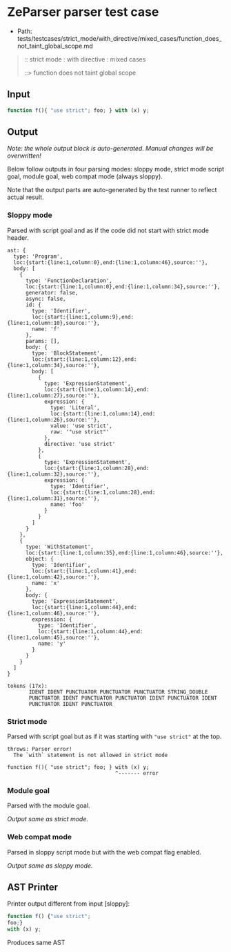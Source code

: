 # ZeParser parser test case

- Path: tests/testcases/strict_mode/with_directive/mixed_cases/function_does_not_taint_global_scope.md

> :: strict mode : with directive : mixed cases
>
> ::> function does not taint global scope

## Input

`````js
function f(){ "use strict"; foo; } with (x) y;
`````

## Output

_Note: the whole output block is auto-generated. Manual changes will be overwritten!_

Below follow outputs in four parsing modes: sloppy mode, strict mode script goal, module goal, web compat mode (always sloppy).

Note that the output parts are auto-generated by the test runner to reflect actual result.

### Sloppy mode

Parsed with script goal and as if the code did not start with strict mode header.

`````
ast: {
  type: 'Program',
  loc:{start:{line:1,column:0},end:{line:1,column:46},source:''},
  body: [
    {
      type: 'FunctionDeclaration',
      loc:{start:{line:1,column:0},end:{line:1,column:34},source:''},
      generator: false,
      async: false,
      id: {
        type: 'Identifier',
        loc:{start:{line:1,column:9},end:{line:1,column:10},source:''},
        name: 'f'
      },
      params: [],
      body: {
        type: 'BlockStatement',
        loc:{start:{line:1,column:12},end:{line:1,column:34},source:''},
        body: [
          {
            type: 'ExpressionStatement',
            loc:{start:{line:1,column:14},end:{line:1,column:27},source:''},
            expression: {
              type: 'Literal',
              loc:{start:{line:1,column:14},end:{line:1,column:26},source:''},
              value: 'use strict',
              raw: '"use strict"'
            },
            directive: 'use strict'
          },
          {
            type: 'ExpressionStatement',
            loc:{start:{line:1,column:28},end:{line:1,column:32},source:''},
            expression: {
              type: 'Identifier',
              loc:{start:{line:1,column:28},end:{line:1,column:31},source:''},
              name: 'foo'
            }
          }
        ]
      }
    },
    {
      type: 'WithStatement',
      loc:{start:{line:1,column:35},end:{line:1,column:46},source:''},
      object: {
        type: 'Identifier',
        loc:{start:{line:1,column:41},end:{line:1,column:42},source:''},
        name: 'x'
      },
      body: {
        type: 'ExpressionStatement',
        loc:{start:{line:1,column:44},end:{line:1,column:46},source:''},
        expression: {
          type: 'Identifier',
          loc:{start:{line:1,column:44},end:{line:1,column:45},source:''},
          name: 'y'
        }
      }
    }
  ]
}

tokens (17x):
       IDENT IDENT PUNCTUATOR PUNCTUATOR PUNCTUATOR STRING_DOUBLE
       PUNCTUATOR IDENT PUNCTUATOR PUNCTUATOR IDENT PUNCTUATOR IDENT
       PUNCTUATOR IDENT PUNCTUATOR
`````

### Strict mode

Parsed with script goal but as if it was starting with `"use strict"` at the top.

`````
throws: Parser error!
  The `with` statement is not allowed in strict mode

function f(){ "use strict"; foo; } with (x) y;
                                   ^------- error
`````


### Module goal

Parsed with the module goal.

_Output same as strict mode._

### Web compat mode

Parsed in sloppy script mode but with the web compat flag enabled.

_Output same as sloppy mode._

## AST Printer

Printer output different from input [sloppy]:

````js
function f() {"use strict";
foo;}
with (x) y;
````

Produces same AST
